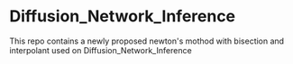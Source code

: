# Diffusion_Network_Inference
This repo contains a newly proposed newton's mothod with bisection and interpolant used on Diffusion_Network_Inference
